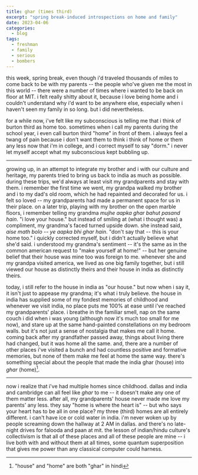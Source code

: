 ```yaml
---
title: ghar (times third)
excerpt: "spring break-induced introspections on home and family"
date: 2023-04-06
categories:
  - blog
tags:
  - freshman
  - family
  - serious
  - bombers
---
```


this week, spring break, even though i'd traveled thousands of miles to come back to be with my parents -- the people who've given me the most in this world -- there were a number of times where i wanted to be back on floor at MIT. i felt really shitty about it, because i love being home and i couldn't understand why i'd want to be anywhere else, especially when i haven't seen my family in so long. but i did nevertheless.

for a while now, i've felt like my subconscious is telling me that i think of burton third as home too. sometimes when i call my parents during the school year, i even call burton third "home" in front of them. i always feel a twang of pain because i don't want them to think i think of home or them any less now that i'm in college, and i correct myself to say "dorm." i never let myself accept what my subconscious kept bubbling up.

<p align="center">

***

</p>

growing up, in an attempt to integrate my brother and i with our culture and heritage, my parents tried to bring us back to india as much as possible. during these trips, we'd always at least visit my grandparents and stay with them. i remember the first time we went, my grandpa walked my brother and i to my dad's old room, which he had repainted and decorated for us. i felt so loved -- my grandparents had made a permanent space for us in their place. on a later trip, playing with my brother on the open marble floors, i remember telling my grandma _mujhe aapka ghar bahut pasand hain_. "i love your house." but instead of smiling at (what i thought was) a compliment, my grandma's faced turned upside down. she instead said, _aise math bolo -- ye aapka bhi ghar hain_. "don't say that -- this is your home too." i quickly corrected myself, but i didn't actually believe what she'd said. i understood my grandma's sentiment -- it's the same as in the common american request to "make yourself at home!" -- but her genuine belief that their house was mine too was foreign to me. whenever she and my grandpa visited america, we lived as one big family together, but i still viewed our house as distinctly theirs and their house in india as distinctly theirs.

today, i still refer to the house in india as "our house." but now when i say it, it isn't just to appease my grandma; it's what i truly believe. the house in india has supplied some of my fondest memories of childhood and whenever we visit india, no place puts me 100% at ease until i've reached my grandparents' place. i breathe in the familiar smell, nap on the same couch i did when i was young (although now it's much too small for me now), and stare up at the same hand-painted constellations on my bedroom walls. but it's not just a sense of nostalgia that makes me call it home. coming back after my grandfather passed away, things about living there had changed, but it was home all the same. and, there are a number of other places i've visited a bunch and had countless positive and formative memories, but none of them make me feel at home the same way. there's something special about the people that made the india ghar (house) into _ghar_ (home)[^1].

<p align="center">

***

</p>

now i realize that i've had multiple homes since childhood. dallas and india and cambridge can all feel like _ghar_ to me -- it doesn't make any one of them matter less. after all, my grandparents' house never made me love my parents' any less. they say "home is where the heart is" -- but who says your heart has to be all in one place? my three (third) homes are all entirely different. i can't have ice or cold water in india. i'm never woken up by people screaming down the hallway at 2 AM in dallas. and there's no late-night drives for falooda and paan at mit. the lesson of indian/hindu culture's collectivism is that all of these places and all of these people are mine -- i live both with and without them at all times, some quantum superposition that gives me power than any classical computer could harness.


[^1]: "house" and "home" are both "ghar" in hindi

